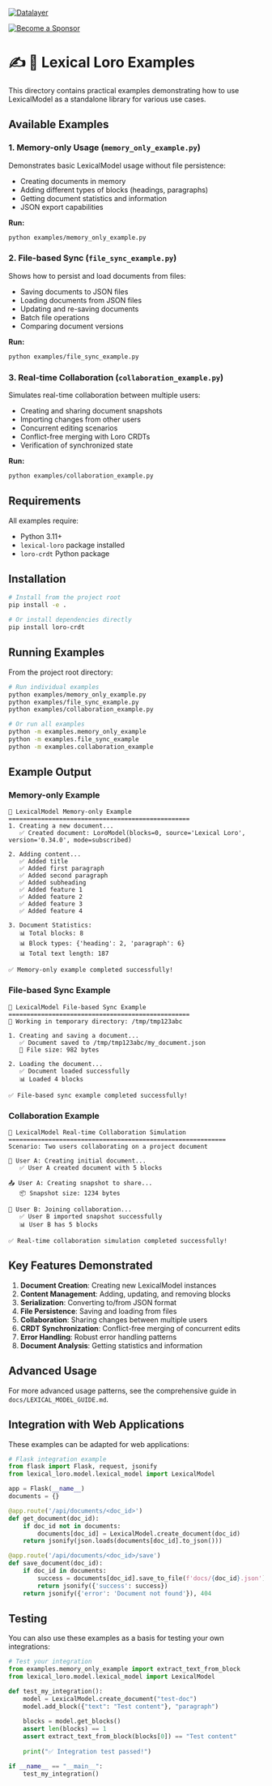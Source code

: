 [![Datalayer](https://assets.datalayer.tech/datalayer-25.svg)](https://datalayer.io)

[![Become a Sponsor](https://img.shields.io/static/v1?label=Become%20a%20Sponsor&message=%E2%9D%A4&logo=GitHub&style=flat&color=1ABC9C)](https://github.com/sponsors/datalayer)

# ✍️ 🦜 Lexical Loro Examples

This directory contains practical examples demonstrating how to use LexicalModel as a standalone library for various use cases.

## Available Examples

### 1. Memory-only Usage (`memory_only_example.py`)

Demonstrates basic LexicalModel usage without file persistence:

- Creating documents in memory
- Adding different types of blocks (headings, paragraphs)
- Getting document statistics and information
- JSON export capabilities

**Run:**
```bash
python examples/memory_only_example.py
```

### 2. File-based Sync (`file_sync_example.py`)

Shows how to persist and load documents from files:

- Saving documents to JSON files
- Loading documents from JSON files
- Updating and re-saving documents
- Batch file operations
- Comparing document versions

**Run:**
```bash
python examples/file_sync_example.py
```

### 3. Real-time Collaboration (`collaboration_example.py`)

Simulates real-time collaboration between multiple users:

- Creating and sharing document snapshots
- Importing changes from other users
- Concurrent editing scenarios
- Conflict-free merging with Loro CRDTs
- Verification of synchronized state

**Run:**
```bash
python examples/collaboration_example.py
```

## Requirements

All examples require:
- Python 3.11+
- `lexical-loro` package installed
- `loro-crdt` Python package

## Installation

```bash
# Install from the project root
pip install -e .

# Or install dependencies directly
pip install loro-crdt
```

## Running Examples

From the project root directory:

```bash
# Run individual examples
python examples/memory_only_example.py
python examples/file_sync_example.py
python examples/collaboration_example.py

# Or run all examples
python -m examples.memory_only_example
python -m examples.file_sync_example
python -m examples.collaboration_example
```

## Example Output

### Memory-only Example
```
🚀 LexicalModel Memory-only Example
==================================================
1. Creating a new document...
   ✅ Created document: LoroModel(blocks=0, source='Lexical Loro', version='0.34.0', mode=subscribed)

2. Adding content...
   ✅ Added title
   ✅ Added first paragraph
   ✅ Added second paragraph
   ✅ Added subheading
   ✅ Added feature 1
   ✅ Added feature 2
   ✅ Added feature 3
   ✅ Added feature 4

3. Document Statistics:
   📊 Total blocks: 8
   📊 Block types: {'heading': 2, 'paragraph': 6}
   📊 Total text length: 187

✅ Memory-only example completed successfully!
```

### File-based Sync Example
```
💾 LexicalModel File-based Sync Example
==================================================
📁 Working in temporary directory: /tmp/tmp123abc

1. Creating and saving a document...
   ✅ Document saved to /tmp/tmp123abc/my_document.json
   📏 File size: 982 bytes

2. Loading the document...
   ✅ Document loaded successfully
   📊 Loaded 4 blocks

✅ File-based sync example completed successfully!
```

### Collaboration Example
```
🤝 LexicalModel Real-time Collaboration Simulation
============================================================
Scenario: Two users collaborating on a project document

👤 User A: Creating initial document...
   ✅ User A created document with 5 blocks

📤 User A: Creating snapshot to share...
   📦 Snapshot size: 1234 bytes

👤 User B: Joining collaboration...
   ✅ User B imported snapshot successfully
   📊 User B has 5 blocks

✅ Real-time collaboration simulation completed successfully!
```

## Key Features Demonstrated

1. **Document Creation**: Creating new LexicalModel instances
2. **Content Management**: Adding, updating, and removing blocks
3. **Serialization**: Converting to/from JSON format
4. **File Persistence**: Saving and loading from files
5. **Collaboration**: Sharing changes between multiple users
6. **CRDT Synchronization**: Conflict-free merging of concurrent edits
7. **Error Handling**: Robust error handling patterns
8. **Document Analysis**: Getting statistics and information

## Advanced Usage

For more advanced usage patterns, see the comprehensive guide in `docs/LEXICAL_MODEL_GUIDE.md`.

## Integration with Web Applications

These examples can be adapted for web applications:

```python
# Flask integration example
from flask import Flask, request, jsonify
from lexical_loro.model.lexical_model import LexicalModel

app = Flask(__name__)
documents = {}

@app.route('/api/documents/<doc_id>')
def get_document(doc_id):
    if doc_id not in documents:
        documents[doc_id] = LexicalModel.create_document(doc_id)
    return jsonify(json.loads(documents[doc_id].to_json()))

@app.route('/api/documents/<doc_id>/save')
def save_document(doc_id):
    if doc_id in documents:
        success = documents[doc_id].save_to_file(f'docs/{doc_id}.json')
        return jsonify({'success': success})
    return jsonify({'error': 'Document not found'}), 404
```

## Testing

You can also use these examples as a basis for testing your own integrations:

```python
# Test your integration
from examples.memory_only_example import extract_text_from_block
from lexical_loro.model.lexical_model import LexicalModel

def test_my_integration():
    model = LexicalModel.create_document("test-doc")
    model.add_block({"text": "Test content"}, "paragraph")
    
    blocks = model.get_blocks()
    assert len(blocks) == 1
    assert extract_text_from_block(blocks[0]) == "Test content"
    
    print("✅ Integration test passed!")

if __name__ == "__main__":
    test_my_integration()
```
